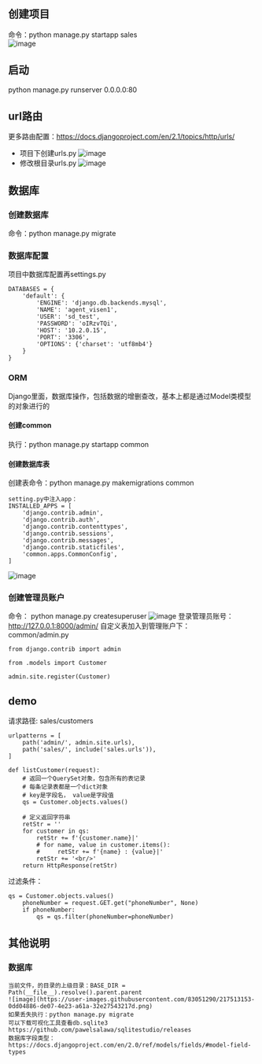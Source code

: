 ## 创建项目
命令：python manage.py startapp sales  
![image](https://user-images.githubusercontent.com/83051290/217459305-9925656d-eb1c-4f41-b42f-3d30d7b97a95.png)
## 启动
python manage.py runserver 0.0.0.0:80

## url路由
更多路由配置：https://docs.djangoproject.com/en/2.1/topics/http/urls/  
* 项目下创建urls.py 
![image](https://user-images.githubusercontent.com/83051290/217498101-42320d0d-a3bf-4736-996b-a35fd108ee16.png)
* 修改根目录urls.py
![image](https://user-images.githubusercontent.com/83051290/217498212-e5a294a9-1e86-4bd2-a572-76eb5107079a.png)

## 数据库
### 创建数据库
命令：python manage.py migrate
### 数据库配置
项目中数据库配置再settings.py
```base
DATABASES = {
    'default': {
        'ENGINE': 'django.db.backends.mysql',
        'NAME': 'agent_visen1',
        'USER': 'sd_test',
        'PASSWORD': 'oIRzvTQi',
        'HOST': '10.2.0.15',
        'PORT': '3306',
        'OPTIONS': {'charset': 'utf8mb4'}
    }
}
```
### ORM
Django里面，数据库操作，包括数据的增删查改，基本上都是通过Model类模型的对象进行的  
#### 创建common
执行：python manage.py startapp common

#### 创建数据库表
创建表命令：python manage.py makemigrations common
```base
setting.py中注入app：
INSTALLED_APPS = [
    'django.contrib.admin',
    'django.contrib.auth',
    'django.contrib.contenttypes',
    'django.contrib.sessions',
    'django.contrib.messages',
    'django.contrib.staticfiles',
    'common.apps.CommonConfig',
]
```
![image](https://user-images.githubusercontent.com/83051290/217753347-078e92e7-2249-41b5-800e-5466fa8fcee0.png)

### 创建管理员账户
命令： python manage.py createsuperuser
![image](https://user-images.githubusercontent.com/83051290/217760586-6b8d5a36-ad72-4859-9c70-86226c6b45e7.png)
登录管理员账号：http://127.0.0.1:8000/admin/
自定义表加入到管理账户下：  
common/admin.py
```base
from django.contrib import admin

from .models import Customer

admin.site.register(Customer)
```
##  demo
请求路径: sales/customers
```base
urlpatterns = [
    path('admin/', admin.site.urls),
    path('sales/', include('sales.urls')),
]

def listCustomer(request):
    # 返回一个QuerySet对象，包含所有的表记录
    # 每条记录表都是一个dict对象
    # key是字段名， value是字段值
    qs = Customer.objects.values()

    # 定义返回字符串
    retStr = ''
    for customer in qs:
        retStr += f'{customer.name}|'
        # for name, value in customer.items():
        #     retStr += f'{name} : {value}|'
        retStr += '<br/>'
    return HttpResponse(retStr)
```
过滤条件：  
```base
qs = Customer.objects.values()
    phoneNumber = request.GET.get("phoneNumber", None)
    if phoneNumber:
        qs = qs.filter(phoneNumber=phoneNumber)
 ```
 

## 其他说明
### 数据库
```base
当前文件，的目录的上级目录：BASE_DIR = Path(__file__).resolve().parent.parent
![image](https://user-images.githubusercontent.com/83051290/217513153-0dd04886-de07-4e23-a61a-32e27543217d.png)
如果丢失执行：python manage.py migrate
可以下载可视化工具查看db.sqlite3
https://github.com/pawelsalawa/sqlitestudio/releases
数据库字段类型：
https://docs.djangoproject.com/en/2.0/ref/models/fields/#model-field-types
```
